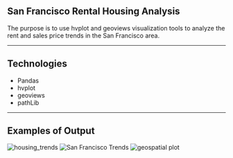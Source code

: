 ## San Francisco Rental Housing Analysis

The purpose is to use hvplot and geoviews visualization tools to analyze the rent and sales price trends in the San Francisco area.

---

## Technologies

* Pandas
* hvplot
* geoviews
* pathLib
---

## Examples of Output

![housing_trends](https://user-images.githubusercontent.com/112917950/213801089-0fd17555-4354-4597-944b-11bb38617491.png)
![San Francisco Trends](https://user-images.githubusercontent.com/112917950/213801115-50eadc7c-aa6b-4305-a3ab-971d6bd3cd0d.png)
![geospatial plot](https://user-images.githubusercontent.com/112917950/213801133-4e336462-dd4d-4c5a-8834-cb5d6445d187.png)
